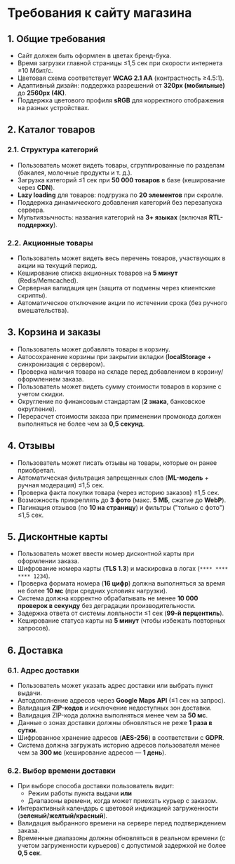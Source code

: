 # Требования к сайту магазина

## **1. Общие требования**
- Сайт должен быть оформлен в цветах бренд-бука.
- Время загрузки главной страницы ≤1,5 сек при скорости интернета ≥10 Мбит/с.
- Цветовая схема соответствует **WCAG 2.1 AA** (контрастность ≥4.5:1).
- Адаптивный дизайн: поддержка разрешений от **320px (мобильные)** до **2560px (4K)**.
- Поддержка цветового профиля **sRGB** для корректного отображения на разных устройствах.

## **2. Каталог товаров**
### **2.1. Структура категорий**
- Пользователь может видеть товары, сгруппированные по разделам (бакалея, молочные продукты и т. д.).
- Загрузка категорий ≤1 сек при **50 000 товаров** в базе (кеширование через **CDN**).
- **Lazy loading** для товаров: подгрузка по **20 элементов** при скролле.
- Поддержка динамического добавления категорий без перезапуска сервера.
- Мультиязычность: названия категорий на **3+ языках** (включая **RTL-поддержку**).

### **2.2. Акционные товары**
- Пользователь может видеть весь перечень товаров, участвующих в акции на текущий период.
- Кеширование списка акционных товаров на **5 минут** (Redis/Memcached).
- Серверная валидация цен (защита от подмены через клиентские скрипты).
- Автоматическое отключение акции по истечении срока (без ручного вмешательства).

## **3. Корзина и заказы**
- Пользователь может добавлять товары в корзину.
- Автосохранение корзины при закрытии вкладки (**localStorage** + синхронизация с сервером).
- Проверка наличия товара на складе перед добавлением в корзину/оформлением заказа.
- Пользователь может видеть сумму стоимости товаров в корзине с учетом скидки.
- Округление по финансовым стандартам (**2 знака**, банковское округление).
- Перерасчет стоимости заказа при применении промокода должен выполняться не более чем за **0,5 секунд**.

## **4. Отзывы**
- Пользователь может писать отзывы на товары, которые он ранее приобретал.
- Автоматическая фильтрация запрещенных слов (**ML-модель** + ручная модерация) ≤1,5 сек.
- Проверка факта покупки товара (через историю заказов) ≤1,5 сек.
- Возможность прикреплять до **3 фото** (макс. **5 МБ**, сжатие до **WebP**).
- Пагинация отзывов (по **10 на страницу**) и фильтры ("только с фото") ≤1,5 сек.

## **5. Дисконтные карты**
- Пользователь может ввести номер дисконтной карты при оформлении заказа.
- Шифрование номера карты (**TLS 1.3**) и маскировка в логах (`**** **** **** 1234`).
- Проверка формата номера (**16 цифр**) должна выполняться за время не более **10 мс** (при средних условиях нагрузки).
- Система должна корректно обрабатывать не менее **10 000 проверок в секунду** без деградации производительности.
- Задержка ответа от системы лояльности ≤1 сек (**99-й перцентиль**).
- Кеширование статуса карты на **5 минут** (чтобы избежать повторных запросов).

## **6. Доставка**
### **6.1. Адрес доставки**
- Пользователь может указать адрес доставки или выбрать пункт выдачи.
- Автодополнение адресов через **Google Maps API** (≤1 сек на запрос).
- Валидация **ZIP-кодов** и исключение недоступных зон доставки.
- Валидация ZIP-кода должна выполняться менее чем за **50 мс**.
- Данные о зонах доставки должны обновляться не реже **1 раза в сутки**.
- Шифрованное хранение адресов (**AES-256**) в соответствии с **GDPR**.
- Система должна загружать историю адресов пользователя менее чем за **300 мс** (кеширование адресов — **1 день**).

### **6.2. Выбор времени доставки**
- При выборе способа доставки пользователь видит:
  - Режим работы пункта выдачи **или**
  - Диапазоны времени, когда может приехать курьер с заказом.
- Интерактивный календарь с цветовой индикацией загруженности (**зеленый/желтый/красный**).
- Валидация выбранного времени на сервере перед подтверждением заказа.
- Временные диапазоны должны обновляться в реальном времени (с учетом загруженности курьеров) с допустимой задержкой не более **0,5 сек**.
